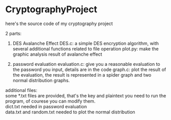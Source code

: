 # CryptographyProject
here's the source code of my cryptography project
   
2 parts:
1. DES Avalanche Effect
  DES.c: a simple DES encryption algorithm, with several additional functions related to file operation
  plot.py: make the graphic analysis result of avalanche effect
 
  
2. password evaluation
  evaluation.c: give you a reasonable evaluation to the password you input, details are in the code
  graph.c: plot the result of the evaluation, the result is represented in a spider graph and two normal distribution graphs.  
  
additional files:   
   some *.txt files are provided, that's the key and plaintext you need to run the program, of courese you can modify them.   
   dict.txt needed in password evaluation   
   data.txt and random.txt needed to plot the normal distribution   
  
